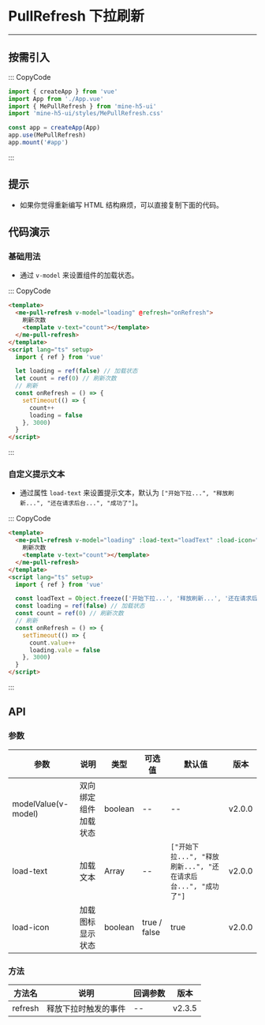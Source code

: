 # PullRefresh 下拉刷新

---

## 按需引入

::: CopyCode

```js
import { createApp } from 'vue'
import App from './App.vue'
import { MePullRefresh } from 'mine-h5-ui'
import 'mine-h5-ui/styles/MePullRefresh.css'

const app = createApp(App)
app.use(MePullRefresh)
app.mount('#app')
```

:::

## 提示

- 如果你觉得重新编写 HTML 结构麻烦，可以直接复制下面的代码。

## 代码演示

### 基础用法

- 通过 `v-model` 来设置组件的加载状态。

::: CopyCode

```html
<template>
  <me-pull-refresh v-model="loading" @refresh="onRefresh">
    刷新次数
    <template v-text="count"></template>
  </me-pull-refresh>
</template>
<script lang="ts" setup>
  import { ref } from 'vue'

  let loading = ref(false) // 加载状态
  let count = ref(0) // 刷新次数
  // 刷新
  const onRefresh = () => {
    setTimeout(() => {
      count++
      loading = false
    }, 3000)
  }
</script>
```

:::

### 自定义提示文本

- 通过属性 `load-text` 来设置提示文本，默认为 `["开始下拉...", "释放刷新...", "还在请求后台...", "成功了"]`。

::: CopyCode

```html
<template>
  <me-pull-refresh v-model="loading" :load-text="loadText" :load-icon="false" @refresh="onRefresh">
    刷新次数
    <template v-text="count"></template>
  </me-pull-refresh>
</template>
<script lang="ts" setup>
  import { ref } from 'vue'

  const loadText = Object.freeze(['开始下拉...', '释放刷新...', '还在请求后台...', '成功了']) // 自定义加载文本
  const loading = ref(false) // 加载状态
  const count = ref(0) // 刷新次数
  // 刷新
  const onRefresh = () => {
    setTimeout(() => {
      count.value++
      loading.vale = false
    }, 3000)
  }
</script>
```

:::

## API

### 参数

| 参数                | 说明                 | 类型    | 可选值       | 默认值                                                        | 版本   |
| ------------------- | -------------------- | ------- | ------------ | ------------------------------------------------------------- | ------ |
| modelValue(v-model) | 双向绑定组件加载状态 | boolean | --           | --                                                            | v2.0.0 |
| load-text           | 加载文本             | Array   | --           | `["开始下拉...", "释放刷新...", "还在请求后台...", "成功了"]` | v2.0.0 |
| load-icon           | 加载图标显示状态     | boolean | true / false | true                                                          | v2.0.0 |

### 方法

| 方法名  | 说明                 | 回调参数 | 版本   |
| ------- | -------------------- | -------- | ------ |
| refresh | 释放下拉时触发的事件 | --       | v2.3.5 |

